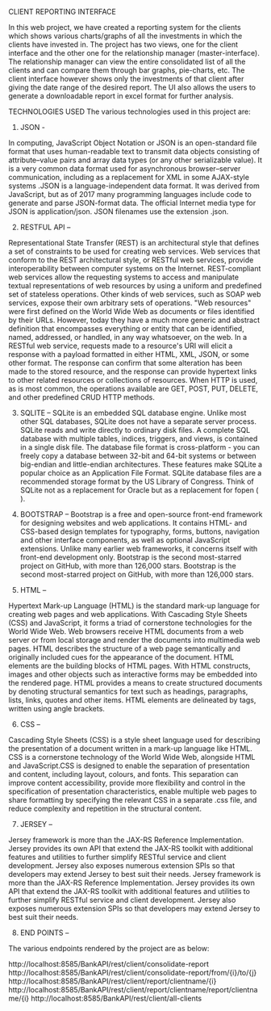 CLIENT REPORTING INTERFACE

In this web project, we have created a reporting system for the clients which shows various charts/graphs of all the investments in which the clients have invested in. The project has two views, one for the client interface and the other one for the relationship manager (master-interface). The relationship manager can view the entire consolidated list of all the clients and can compare them through bar graphs, pie-charts, etc. 
The client interface however shows only the investments of that client after giving the date range of the desired report. The UI also allows the users to generate a downloadable report in excel format for further analysis.
 
TECHNOLOGIES USED
The various technologies used in this project are:
   1.    JSON - 

In computing, JavaScript Object Notation or JSON is an open-standard file format that uses human-readable text to transmit data objects consisting of attribute–value pairs and array data types (or any other serializable value). It is a very common data format used for asynchronous browser–server communication, including as a replacement for XML in some AJAX-style systems .JSON is a language-independent data format. It was derived from JavaScript, but as of 2017 many programming languages include code to generate and parse JSON-format data. The official Internet media type for JSON is application/json. JSON filenames use the extension .json.
 

   2.   RESTFUL API –

Representational State Transfer (REST) is an architectural style that defines a set of constraints to be used for creating web services. Web services that conform to the REST architectural style, or RESTful web services, provide interoperability between computer systems on the Internet. REST-compliant web services allow the requesting systems to access and manipulate textual representations of web resources by using a uniform and predefined set of stateless operations. Other kinds of web services, such as SOAP web services, expose their own arbitrary sets of operations.
"Web resources" were first defined on the World Wide Web as documents or files identified by their URLs. However, today they have a much more generic and abstract definition that encompasses everything or entity that can be identified, named, addressed, or handled, in any way whatsoever, on the web. In a RESTful web service, requests made to a resource's URI will elicit a response with a payload formatted in either HTML, XML, JSON, or some other format. The response can confirm that some alteration has been made to the stored resource, and the response can provide hypertext links to other related resources or collections of resources. When HTTP is used, as is most common, the operations available are GET, POST, PUT, DELETE, and other predefined CRUD HTTP methods. 

   3.   SQLITE –
SQLite is an embedded SQL database engine. Unlike most other SQL databases, SQLite does not have a separate server process. SQLite reads and write      directly to ordinary disk files. A complete SQL database with multiple tables, indices, triggers, and views, is contained in a single disk file. The database file format is cross-platform - you can freely copy a database between 32-bit and 64-bit systems or between big-endian and little-endian architectures. These features make SQLite a popular choice as an Application File Format. SQLite database files are a recommended storage format by the US Library of Congress. Think of SQLite not as a replacement for Oracle but as a replacement for fopen ( ).
  4.    BOOTSTRAP –
Bootstrap is a free and open-source front-end framework for designing websites and web applications. It contains HTML- and CSS-based design templates for typography, forms, buttons, navigation and other interface components, as well as optional JavaScript extensions. Unlike many earlier web frameworks, it concerns itself with front-end development only. Bootstrap is the second most-starred project on GitHub, with more than 126,000 stars. Bootstrap is the second most-starred project on GitHub, with more than 126,000 stars.

  5.    HTML –

Hypertext Mark-up Language (HTML) is the standard mark-up language for creating web pages and web applications. With Cascading Style Sheets (CSS) and JavaScript, it forms a triad of cornerstone technologies for the World Wide Web. Web browsers receive HTML documents from a web server or from local storage and render the documents into multimedia web pages. HTML describes the structure of a web page semantically and originally included cues for the appearance of the document. 
HTML elements are the building blocks of HTML pages. With HTML constructs, images and other objects such as interactive forms may be embedded into the rendered page. HTML provides a means to create structured documents by denoting structural semantics for text such as headings, paragraphs, lists, links, quotes and other items. HTML elements are delineated by tags, written using angle brackets. 

 6.    CSS –

Cascading Style Sheets (CSS) is a style sheet language used for describing the presentation of a document written in a mark-up language like HTML. CSS is a cornerstone technology of the World Wide Web, alongside HTML and JavaScript.CSS is designed to enable the separation of presentation and content, including layout, colours, and fonts. This separation can improve content accessibility, provide more flexibility and control in the specification of presentation characteristics, enable multiple web pages to share formatting by specifying the relevant CSS in a separate .css file, and reduce complexity and repetition in the structural content. 

7.   JERSEY –

Jersey framework is more than the JAX-RS Reference Implementation. Jersey provides its own API that extend the JAX-RS toolkit with additional features and utilities to further simplify RESTful service and client development. Jersey also exposes numerous extension SPIs so that developers may extend Jersey to best suit their needs. Jersey framework is more than the JAX-RS Reference Implementation. Jersey provides its own API that extend the JAX-RS toolkit with additional features and utilities to further simplify RESTful service and client development. Jersey also exposes numerous extension SPIs so that developers may extend Jersey to best suit their needs.

8.   END POINTS –

The various endpoints rendered by the project are as below:

http://localhost:8585/BankAPI/rest/client/consolidate-report
http://localhost:8585/BankAPI/rest/client/consolidate-report/from/{i}/to/{j}
http://localhost:8585/BankAPI/rest/client/report/clientname/{i}
http://localhost:8585/BankAPI/rest/client/report/clientname/report/clientname/{i}
http://localhost:8585/BankAPI/rest/client/all-clients

















